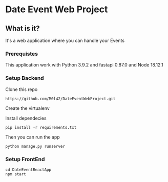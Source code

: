 # Date Event Web Project


## What is it?

It's a web application where you can handle your Events

### Prerequistes

This application work with Python 3.9.2 and fastapi 0.87.0 and Node 18.12.1

### Setup Backend

Clone this repo 
```
https://github.com/M0l42/DateEventWebProject.git
```
Create the virtualenv

Install dependecies
```
pip install -r requirements.txt
```

Then you can run the app 
```
python manage.py runserver
```

### Setup FrontEnd


```
cd DateEventReactApp
npm start
```
